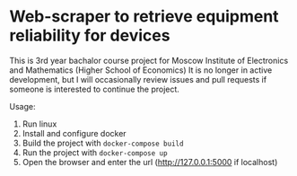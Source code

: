 # Web-scraper to retrieve equipment reliability for devices

This is 3rd year bachalor course project for Moscow Institute of Electronics and Mathematics (Higher School of Economics)
It is no longer in active development, but I will occasionally review issues and pull requests if someone is interested to continue the project.

Usage:
1) Run linux
2) Install and configure docker
3) Build the project with `docker-compose build`
4) Run the project with `docker-compose up`
5) Open the browser and enter the url (http://127.0.0.1:5000 if localhost)
